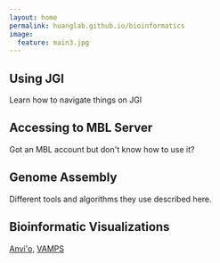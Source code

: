```yaml
---
layout: home
permalink: huanglab.github.io/bioinformatics
image:
  feature: main3.jpg
---
```


<div class="tiles">

<div class="tile">
  <h2 class="post-title">Using JGI</h2>
  <p class="post-excerpt">Learn how to navigate things on JGI</p>
</div><!-- /.tile -->

<div class="tile">
  <h2 class="post-title">Accessing to MBL Server</h2>
  <p class="post-excerpt">Got an MBL account but don't know how to use it?</p>
</div><!-- /.tile -->

<div class="tile">
  <h2 class="post-title">Genome Assembly</h2>
  <p class="post-excerpt">Different tools and algorithms they use described here.</p>
</div><!-- /.tile -->

<div class="tile">
  <h2 class="post-title">Bioinformatic Visualizations</h2>
  <p class="post-excerpt"> <a href="http://bourbon.io">Anvi'o</a>, <a href="http://neat.bourbon.io/">VAMPS</a> </p>
</div><!-- /.tile -->

</div><!-- /.tiles -->
